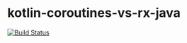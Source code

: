 # kotlin-coroutines-vs-rx-java

[![Build Status](https://travis-ci.org/patrickyin/kotlin-coroutines-vs-rx.svg?branch=master)](https://travis-ci.org/patrickyin/kotlin-coroutines-vs-rx)